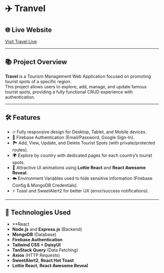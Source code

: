 # ✈️ Tranvel

## 🌐 Live Website
[Visit Travel Live](https://67398d9f9ac3c455f7b85f52--magical-raindrop-442107.netlify.app/)

---

## 📚 Project Overview

**Travel** is a Tourism Management Web Application focused on promoting tourist spots of a specific region.  
This project allows users to explore, add, manage, and update famous tourist spots, providing a fully functional CRUD experience with authentication.

---

## 🛠️ Features

- 🔥 Fully responsive design for Desktop, Tablet, and Mobile devices.
- 🔐 Firebase Authentication (Email/Password, Google Sign-In).
- 🏞️ Add, View, Update, and Delete Tourist Spots (with private/protected routes).
- 🌍 Explore by country with dedicated pages for each country’s tourist spots.
- 🎉 Attractive UI animations using **Lottie React** and **React Awesome Reveal**.
- ☁️ Environment Variables used to hide sensitive information (Firebase Config & MongoDB Credentials).
- ⚡ Toast and SweetAlert2 for better UX (error/success notifications).

---

## 📂 Technologies Used

- **React
- **Node.js** and **Express.js** (Backend)
- **MongoDB** (Database)
- **Firebase Authentication**
- **Tailwind CSS + DaisyUI**
- **TanStack Query** (Data Fetching)
- **Axios** (HTTP Requests)
- **SweetAlert2**, **React Hot Toast**
- **Lottie React**, **React Awesome Reveal**



